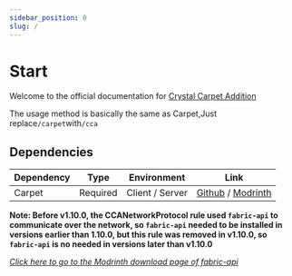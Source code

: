 ```yaml
---
sidebar_position: 0
slug: /
---
```


# Start

Welcome to the official documentation for [Crystal Carpet Addition](https://modrinth.com/mod/crystalcarpetaddition)

The usage method is basically the same as Carpet,Just replace```/carpet```with```/cca```

## Dependencies

| Dependency | Type     | Environment     | Link                                                                                             |
|------------|----------|-----------------|--------------------------------------------------------------------------------------------------|
| Carpet     | Required | Client / Server | [Github](https://github.com/gnembon/fabric-carpet) / [Modrinth](https://modrinth.com/mod/carpet) |

**Note: Before v1.10.0, the CCANetworkProtocol rule used `fabric-api` to communicate over the network, so `fabric-api` 
needed to be installed in versions earlier than 1.10.0, but this rule was removed in v1.10.0, so `fabric-api` is no 
needed in versions later than v1.10.0**

*[Click here to go to the Modrinth download page of fabric-api](https://modrinth.com/mod/fabric-api)*